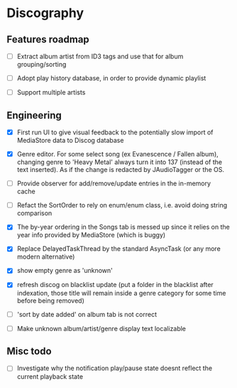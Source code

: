 # Discography

## Features roadmap

- [ ] Extract album artist from ID3 tags and use that for album grouping/sorting

- [ ] Adopt play history database, in order to provide dynamic playlist

- [ ] Support multiple artists

## Engineering

- [x] First run UI to give visual feedback to the potentially slow import of MediaStore data to Discog database
 
- [x] Genre editor.
  For some select song (ex Evanescence / Fallen album), changing genre to 'Heavy Metal' always turn it into 137 (instead of the text inserted).
  As if the change is redacted by JAudioTagger or the OS.

- [ ] Provide observer for add/remove/update entries in the in-memory cache

- [ ] Refact the SortOrder to rely on enum/enum class, i.e. avoid doing string comparison

- [x] The by-year ordering in the Songs tab is messed up since it relies on the year info provided by MediaStore (which is buggy)

- [x] Replace DelayedTaskThread by the standard AsyncTask (or any more modern alternative)

- [x] show empty genre as 'unknown'

- [x] refresh discog on blacklist update (put a folder in the blacklist after indexation, those title will remain inside a genre category for some time before being removed)

- [ ] 'sort by date added' on album tab is not correct

- [ ] Make unknown album/artist/genre display text localizable

## Misc todo

- [ ]  Investigate why the notification play/pause state doesnt reflect the current playback state

